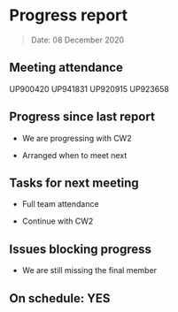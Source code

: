 <!-- File name must be Year-Month-Date.md
e.g. 2020-10-12.md -->

<!--One report per week Minimum!-->
# Progress report

> Date: 08 December 2020

<!--Names of those who attended the meeting, CSV-->
## Meeting attendance

UP900420
UP941831
UP920915
UP923658

## Progress since last report
<!--What have you done ?-->
<!--Single line bullet point-->
* We are progressing with CW2

* Arranged when to meet next

## Tasks for next meeting

<!--What will you do before the next?-->
<!--Single line bullet point-->

* Full team attendance

* Continue with CW2

## Issues blocking progress

* We are still missing the final member

<!--Pick one-->
<!--## On schedule: YES-->
<!--## On schedule: NO-->

## On schedule: YES
